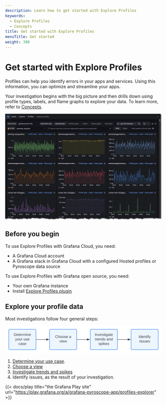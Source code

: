 ```yaml
---
description: Learn how to get started with Explore Profiles
keywords:
  - Explore Profiles
  - Concepts
title: Get started with Explore Profiles
menuTitle: Get started
weight: 300
---
```


# Get started with Explore Profiles

Profiles can help you identify errors in your apps and services.
Using this information, you can optimize and streamline your apps.

Your investigation begins with the big picture and then drills down using profile types, labels, and flame graphs to explore your data. To learn more, refer to [Concepts](../concepts/).

![The Explore Profiles app default view](../images/explore-profiles-homescreen.png)

## Before you begin

To use Explore Profiles with Grafana Cloud, you need:

* A Grafana Cloud account
* A Grafana stack in Grafana Cloud with a configured Hosted profiles or Pyroscope data source

To use Explore Profiles with Grafana open source, you need:

* Your own Grafana instance
* Install [Explore Profiles plugin](https://grafana.com/grafana/plugins/grafana-pyroscope-app/)

## Explore your profile data

Most investigations follow four general steps:

![Steps for exploring your profiling data](../images/Explore-Profiles-steps.svg)

1. [Determine your use case](../determine-use-case/).
1. [Choose a view](../choose-a-view/)
1. [Investigate trends and spikes](../investigate/)
1. Identify issues, as the result of your investigation.

{{< docs/play title="the Grafana Play site" url="https://play.grafana.org/a/grafana-pyroscope-app/profiles-explorer" >}}